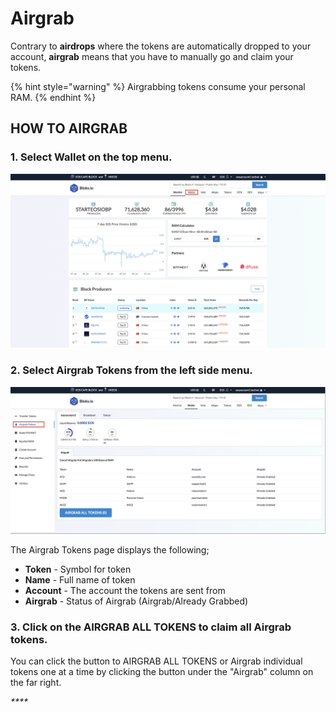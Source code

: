 # Airgrab

Contrary to **airdrops** where the tokens are automatically dropped to your account, **airgrab** means that you have to manually go and claim your tokens.

{% hint style="warning" %}
Airgrabbing tokens consume your personal RAM. 
{% endhint %}

## HOW TO AIRGRAB

### 1. Select **Wallet** on the top menu.

![](../.gitbook/assets/image%20%2815%29.png)

### 2. Select **Airgrab Tokens** from the left side menu.

![](../.gitbook/assets/image%20%2812%29.png)

The Airgrab Tokens page displays the following;

* **Token** - Symbol for token
* **Name** - Full name of token
* **Account** - The account the tokens are sent from
* **Airgrab** - Status of Airgrab \(Airgrab/Already Grabbed\)

### 3. Click on the AIRGRAB ALL TOKENS to claim all Airgrab tokens.

You can click the button to AIRGRAB ALL TOKENS or Airgrab individual tokens one at a time by clicking the button under the "Airgrab" column on the far right. 

_\*\*\*\*_


